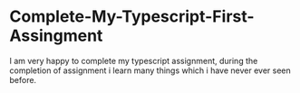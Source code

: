 # Complete-My-Typescript-First-Assingment
I am very happy to complete my typescript assignment, during the completion of assignment i learn many things which i have never ever seen before.
